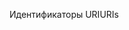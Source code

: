 <span data-ttu-id="9ecb2-101">Идентификаторы URI</span><span class="sxs-lookup"><span data-stu-id="9ecb2-101">URIs</span></span>